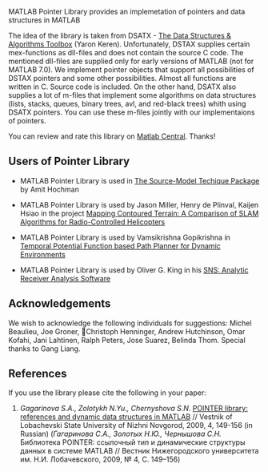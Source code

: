 MATLAB Pointer Library provides an implemetation of pointers and data structures in MATLAB

The idea of the library is taken from DSATX - [The Data Structures & Algorithms Toolbox](http://www.mathworks.com/matlabcentral/fileexchange/loadFile.do?objectId=212&objectType=file) (Yaron Keren). Unfortunately, DSTAX supplies certain mex-functions as dll-files and does not contain the source C code. The mentioned dll-files are supplied only for early versions of MATLAB (not for MATLAB 7.0). We implement pointer objects that support all possibilities of DSTAX pointers and some other possibilities. Almost all functions are written in C. Source code is included. On the other hand, DSATX also supplies a lot of m-files that implement some algorithms on data structures (lists, stacks, queues, binary trees, avl, and red-black trees) whith using DSATX pointers. You can use these m-files jointly with our implementaions of pointers.

You can review and rate this library on [Matlab Central](http://www.mathworks.com/cgi-bin/matlab/review.cgi?ID=23050). Thanks!



## Users of Pointer Library ##

  * MATLAB Pointer Library is used in    [The Source-Model Techique Package](http://www.ee.technion.ac.il/leviatan/smtp/index.htm) by Amit Hochman

  * MATLAB Pointer Library is used by Jason Miller, Henry de Plinval, Kaijen Hsiao in the project [Mapping Contoured Terrain: A Comparison of SLAM Algorithms for Radio-Controlled Helicopters](http://ocw.mit.edu/NR/rdonlyres/Aeronautics-and-Astronautics/16-412JSpring-2005/6BFC178F-0783-4A41-9893-9F851969AB76/0/hsiaomilerplnval.pdf)

  * MATLAB Pointer Library is used by Vamsikrishna Gopikrishna in [Temporal Potential Function based Path Planner for Dynamic Environments](http://www.mathworks.com/matlabcentral/fileexchange/22346-temporal-potential-function-based-path-planner-for-dynamic-environments)

  * MATLAB Pointer Library is used by Oliver G. King in his [SNS: Analytic Receiver Analysis Software](http://www.astro.caltech.edu/cbass/posters/2010379388.pdf)


## Acknowledgements ##

We wish to acknowledge the following individuals for suggestions:
Michel Beaulieu, Joe Groner, Christoph Henninger, Andrew Hutchinson, Omar Kofahi, Jani Lahtinen, Ralph Peters, Jose Suarez, Belinda Thom.
Special thanks to Gang Liang.

## References ##

If you use the library please cite the following in your paper:

  1. _Gagarinova S.A., Zolotykh N.Yu., Chernyshova S.N._ [POINTER library: references and dynamic data structures in MATLAB](http://www.unn.ru/pages/issues/vestnik/99999999_West_2009_4/24.pdf) // Vestnik of Lobachevski State University of Nizhni Novgorod, 2009, 4, 149-156 (in Russian) (_Гагаринова С.А., Золотых Н.Ю., Чернышова С.Н._ Библиотека POINTER: ссылочный тип и динамические структуры данных в системе MATLAB // Вестник Нижегородского университета им. Н.И. Лобачевского, 2009, № 4, С. 149–156)